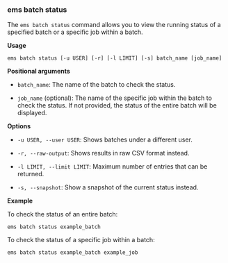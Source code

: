  ### ems batch status

  The `ems batch status` command allows you to view the running status of a specified batch or a specific job within a batch.

  **Usage**

  ```
  ems batch status [-u USER] [-r] [-l LIMIT] [-s] batch_name [job_name]
  ```

  **Positional arguments**

  - `batch_name`: The name of the batch to check the status.
  
  - `job_name` (optional): The name of the specific job within the batch to check the status. If not provided, the status of the entire batch will be displayed.

  **Options**

  - `-u USER, --user USER`: Shows batches under a different user.

  - `-r, --raw-output`: Shows results in raw CSV format instead.

  - `-l LIMIT, --limit LIMIT`: Maximum number of entries that can be returned.

  - `-s, --snapshot`: Show a snapshot of the current status instead.

  **Example**

  To check the status of an entire batch:

  ```
  ems batch status example_batch
  ```

  To check the status of a specific job within a batch:

  ```
  ems batch status example_batch example_job
  ```